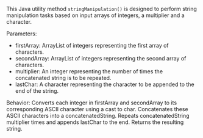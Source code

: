 This Java utility method `stringManipulation()` is designed to perform string manipulation tasks based on input arrays of integers, a multiplier and a character.

Parameters:
- firstArray: ArrayList of integers representing the first array of characters.
- secondArray: ArrayList of integers representing the second array of characters.
- multiplier: An integer representing the number of times the concatenated string is to be repeated.
- lastChar: A character representing the character to be appended to the end of the string.

Behavior:
Converts each integer in firstArray and secondArray to its corresponding ASCII character using a cast to char.
Concatenates these ASCII characters into a concatenatedString.
Repeats concatenatedString multiplier times and appends lastChar to the end.
Returns the resulting string.
